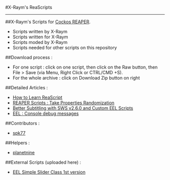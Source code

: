 #X-Raym's ReaScripts


----------


##X-Raym's Scripts for [Cockos REAPER](http://reaper.fm).
- Scripts written by X-Raym
- Scripts written for X-Raym
- Scripts moded by X-Raym
- Scripts needed for other scripts on this repository

##Download process :
- For one script : click on one script, then click on the Raw button, then File > Save (via Menu, Right Click or CTRL/CMD +S).
- For the whole archive : click on Download Zip button on right

##Detailed Articles :
 - [How to Learn ReaScript](http://extremraym.com/en/learn-reascript-reaper/)
 - [REAPER Scripts : Take Properties Randomization](http://extremraym.com/reaper-randomisation-takes/)
 - [Better Subtitling with SWS v2.6.0 and Custom EEL Scripts](http://extremraym.com/subtitling-sws-2-6-0-scripts/)
 - [EEL : Console debug messages](http://forum.cockos.com/showthread.php?t=153452)

##Contributors :
- [spk77](http://forum.cockos.com/member.php?u=49553)

##Helpers :
- [planetnine](http://forum.cockos.com/member.php?u=6549)

##External Scripts (uploaded here) :
- [EEL Simple Slider Class 1st version](http://forum.cockos.com/showthread.php?p=1435963)
